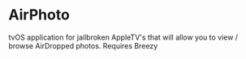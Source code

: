 # AirPhoto
 tvOS application for jailbroken AppleTV's that will allow you to view / browse AirDropped photos. Requires Breezy


